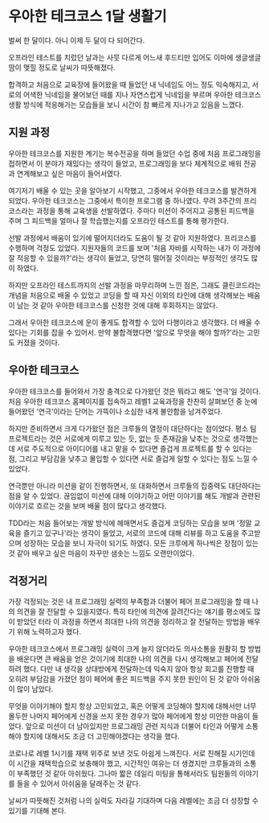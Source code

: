 # 우아한 테크코스 1달 생활기

벌써 한 달이다. 아니 이제 두 달이 다 되어간다. 

오프라인 테스트를 치렀던 날과는 사뭇 다르게 어느새 후드티만 입어도 이마에 생글생글 땀이 맺힐 정도로 날씨가 따뜻해졌다. 

합격하고 처음으로 교육장에 들어왔을 때 들었던 내 닉네임도 어느 정도 익숙해지고, 서로의 어색한 닉네임을 물어보던 때를 지나 자연스럽게 닉네임을 부르며 우아한 테크코스 생활 방식에 적응해가는 모습들을 보니 시간이 참 빠르게 지나가고 있음을 느꼈다.

## 지원 과정
우아한 테크코스를 지원한 계기는 복수전공을 하며 들었던 수업 중에 처음 프로그래밍을 접하면서 이 분야가 재밌다는 생각이 들었고, 
프로그래밍을 보다 체계적으로 배워 전공과 연계해보고 싶은 마음이 들어서였다. 

여기저기 배울 수 있는 곳을 알아보기 시작했고, 그중에서 우아한 테크코스를 발견하게 되었다. 
우아한 테크코스는 그중에서 특이한 프로그램 중 하나였다. 
무려 3주간의 프리코스라는 과정을 통해 교육생을 선발하였다. 
주마다 미션이 주어지고 공통된 피드백을 주며 그 피드백을 얼마나 잘 학습했는지를 오프라인 테스트를 통해 평가한다. 

선발 과정에서 배움이 있기에 떨어지더라도 도움이 될 것 같아 지원하였다. 
프리코스를 수행하며 걱정도 있었다. 
지원자들의 코드를 보며 '처음 자바를 시작하는 내가 이 과정에 잘 적응할 수 있을까?'라는 생각이 들었고, 
당연히 떨어질 것이라는 부정적인 생각도 많이 하였다. 

하지만 오프라인 테스트까지의 선발 과정을 마무리하며 느낀 점은, 그래도 클린코드라는 개념을 처음으로 배울 수 있었고 코딩을 할 때 자신 이외의 타인에 대해 생각해보는 배움이 남는 것 같아 우아한 테크코스를 신청한 것에 대해 후회하지는 않았다. 

그래서 우아한 테크코스에 운이 좋게도 합격할 수 있어 다행이라고 생각했다. 
더 배울 수 있다는 기회를 잡을 수 있어서. 만약 불합격했다면 '앞으로 무엇을 해야 할까?'라는 고민도 커졌을 것이다.

## 우아한 테크코스
우아한 테크코스를 들어와서 가장 충격으로 다가왔던 것은 뭐라고 해도 '연극'일 것이다. 
처음 우아한 테크코스 홈페이지를 접속하고 레벨1 교육과정을 찬찬히 살펴보던 중 눈에 들어왔던 '연극'이라는 단어는 가뜩이나 소심한 내게 불안함을 남겨주었다. 

하지만 준비하면서 크게 다가왔던 점은 크루들의 열정이 대단하다는 점이었다. 평소 팀 프로젝트라는 것은 서로에게 미루고 있는 듯, 없는 듯 존재감을 낮추는 것으로 생각했는데 서로 주도적으로 아이디어를 내고 맡을 수 있다면 즐겁게 프로젝트를 할 수 있다는 점, 그리고 부담감을 낮추고 몰입할 수 있다면 서로 즐겁게 일할 수 있다는 점도 느낄 수 있었다.

연극뿐만 아니라 미션을 같이 진행하면서, 또 대화하면서 크루들의 집중력도 대단하다는 점을 알 수 있었다. 끊임없이 미션에 대해 이야기하고 어떤 이야기를 해도 개발과 관련된 이야기로 흐르는 것을 보며 배울 점이 많다고 생각했다. 

TDD라는 처음 들어보는 개발 방식에 헤매면서도 즐겁게 코딩하는 모습을 보며 '정말 교육을 즐기고 있구나'라는 생각이 들었고, 서로의 코드에 대해 리뷰를 하고 도움을 주고받으며 성장하는 모습을 보니 자극이 되기도 하였다. 모든 크루에게 하나씩은 장점이 있는 것 같아 배우고 싶은 마음이 자꾸만 샘솟는 느낌도 오랜만이었다.

## 걱정거리
가장 걱정되는 것은 내 프로그래밍 실력의 부족함과 더불어 페어 프로그래밍을 할 때 나의 의견을 잘 전달할 수 있을지였다. 
특히 타인에 의견에 끌려간다는 얘기를 평소에도 많이 받았던 터라 이 과정을 하면서 최대한 나의 의견을 정리하고 잘 전달하는 방법을 배우기 위해 노력하고자 했다. 

우아한 테크코스에서 프로그래밍 실력이 크게 늘지 않더라도 의사소통을 원활히 할 방법을 배운다면 큰 배움을 얻은 것이기에 최대한 나의 의견을 다시 생각해보고 페어에 전달하려 했다. 
다만 내 생각을 상대방에게 전달하는데 익숙지 않아 항상 회고를 진행할 때 오히려 부담감을 가졌던 점이 페어에 좋은 피드백을 주지 못한 원인이 된 것 같아 아쉬움이 많이 남았다. 

무엇을 이야기해야 할지 항상 고민되었고, 혹은 어떻게 코딩해야 할지에 대해서만 너무 몰두한 나머지 페어에게 신경을 쓰지 못한 경우가 많아 페어에게 항상 미안한 마음이 들었다. 
앞으로 미션이 더 남아있지만 프로그래밍 관련 지식과 더불어 타인과 어떻게 소통해야 할지에 대해서도 조금 더 고민해야겠다는 생각을 했다.

코로나로 레벨 1시기를 재택 위주로 보낸 것도 아쉽게 느껴진다. 서로 친해질 시기인데 이 시간을 재택학습으로 보충해야 했고, 시간적인 여유는 더 생겼지만 크루들과의 소통이 부족했던 것 같아 아쉬웠다. 그나마 짧은 데일리 미팅을 통해서라도 팀원들의 이야기를 들을 수 있어서 아쉬움을 달래주는 것 같다.


날씨가 따뜻해진 것처럼 나의 실력도 자라길 기대하며 다음 레벨에는 조금 더 성장할 수 있기를 기대해 본다.
